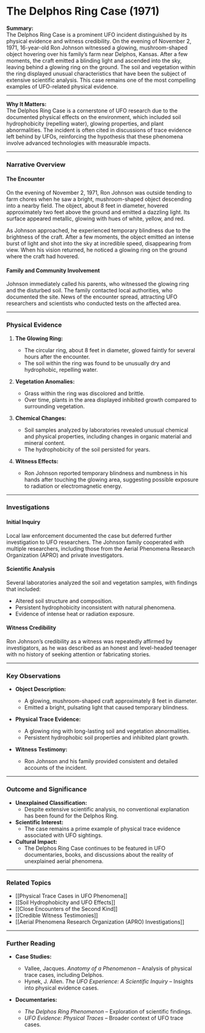 # The Delphos Ring Case (1971)

 **Summary:**  
The Delphos Ring Case is a prominent UFO incident distinguished by its physical evidence and witness credibility. On the evening of November 2, 1971, 16-year-old Ron Johnson witnessed a glowing, mushroom-shaped object hovering over his family’s farm near Delphos, Kansas. After a few moments, the craft emitted a blinding light and ascended into the sky, leaving behind a glowing ring on the ground. The soil and vegetation within the ring displayed unusual characteristics that have been the subject of extensive scientific analysis. This case remains one of the most compelling examples of UFO-related physical evidence.

---

**Why It Matters:**  
The Delphos Ring Case is a cornerstone of UFO research due to the documented physical effects on the environment, which included soil hydrophobicity (repelling water), glowing properties, and plant abnormalities. The incident is often cited in discussions of trace evidence left behind by UFOs, reinforcing the hypothesis that these phenomena involve advanced technologies with measurable impacts.

---

### **Narrative Overview**

#### **The Encounter**

On the evening of November 2, 1971, Ron Johnson was outside tending to farm chores when he saw a bright, mushroom-shaped object descending into a nearby field. The object, about 8 feet in diameter, hovered approximately two feet above the ground and emitted a dazzling light. Its surface appeared metallic, glowing with hues of white, yellow, and red.

As Johnson approached, he experienced temporary blindness due to the brightness of the craft. After a few moments, the object emitted an intense burst of light and shot into the sky at incredible speed, disappearing from view. When his vision returned, he noticed a glowing ring on the ground where the craft had hovered.

#### **Family and Community Involvement**

Johnson immediately called his parents, who witnessed the glowing ring and the disturbed soil. The family contacted local authorities, who documented the site. News of the encounter spread, attracting UFO researchers and scientists who conducted tests on the affected area.

---

### **Physical Evidence**

1. **The Glowing Ring:**
    
    - The circular ring, about 8 feet in diameter, glowed faintly for several hours after the encounter.
    - The soil within the ring was found to be unusually dry and hydrophobic, repelling water.
2. **Vegetation Anomalies:**
    
    - Grass within the ring was discolored and brittle.
    - Over time, plants in the area displayed inhibited growth compared to surrounding vegetation.
3. **Chemical Changes:**
    
    - Soil samples analyzed by laboratories revealed unusual chemical and physical properties, including changes in organic material and mineral content.
    - The hydrophobicity of the soil persisted for years.
4. **Witness Effects:**
    
    - Ron Johnson reported temporary blindness and numbness in his hands after touching the glowing area, suggesting possible exposure to radiation or electromagnetic energy.

---

### **Investigations**

#### **Initial Inquiry**

Local law enforcement documented the case but deferred further investigation to UFO researchers. The Johnson family cooperated with multiple researchers, including those from the Aerial Phenomena Research Organization (APRO) and private investigators.

#### **Scientific Analysis**

Several laboratories analyzed the soil and vegetation samples, with findings that included:

- Altered soil structure and composition.
- Persistent hydrophobicity inconsistent with natural phenomena.
- Evidence of intense heat or radiation exposure.

#### **Witness Credibility**

Ron Johnson’s credibility as a witness was repeatedly affirmed by investigators, as he was described as an honest and level-headed teenager with no history of seeking attention or fabricating stories.

---

### **Key Observations**

- **Object Description:**
    
    - A glowing, mushroom-shaped craft approximately 8 feet in diameter.
    - Emitted a bright, pulsating light that caused temporary blindness.
- **Physical Trace Evidence:**
    
    - A glowing ring with long-lasting soil and vegetation abnormalities.
    - Persistent hydrophobic soil properties and inhibited plant growth.
- **Witness Testimony:**
    
    - Ron Johnson and his family provided consistent and detailed accounts of the incident.

---

### **Outcome and Significance**

- **Unexplained Classification:**
    - Despite extensive scientific analysis, no conventional explanation has been found for the Delphos Ring.
- **Scientific Interest:**
    - The case remains a prime example of physical trace evidence associated with UFO sightings.
- **Cultural Impact:**
    - The Delphos Ring Case continues to be featured in UFO documentaries, books, and discussions about the reality of unexplained aerial phenomena.

---

### **Related Topics**

- [[Physical Trace Cases in UFO Phenomena]]
- [[Soil Hydrophobicity and UFO Effects]]
- [[Close Encounters of the Second Kind]]
- [[Credible Witness Testimonies]]
- [[Aerial Phenomena Research Organization (APRO) Investigations]]

---

### **Further Reading**

- **Case Studies:**
    
    - Vallee, Jacques. _Anatomy of a Phenomenon_ – Analysis of physical trace cases, including Delphos.
    - Hynek, J. Allen. _The UFO Experience: A Scientific Inquiry_ – Insights into physical evidence cases.
- **Documentaries:**
    
    - _The Delphos Ring Phenomenon_ – Exploration of scientific findings.
    - _UFO Evidence: Physical Traces_ – Broader context of UFO trace cases.

